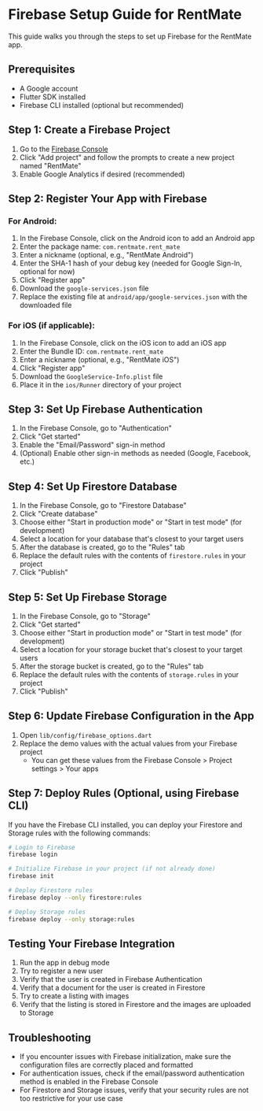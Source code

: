 # Firebase Setup Guide for RentMate

This guide walks you through the steps to set up Firebase for the RentMate app.

## Prerequisites

- A Google account
- Flutter SDK installed
- Firebase CLI installed (optional but recommended)

## Step 1: Create a Firebase Project

1. Go to the [Firebase Console](https://console.firebase.google.com/)
2. Click "Add project" and follow the prompts to create a new project named "RentMate"
3. Enable Google Analytics if desired (recommended)

## Step 2: Register Your App with Firebase

### For Android:

1. In the Firebase Console, click on the Android icon to add an Android app
2. Enter the package name: `com.rentmate.rent_mate`
3. Enter a nickname (optional, e.g., "RentMate Android")
4. Enter the SHA-1 hash of your debug key (needed for Google Sign-In, optional for now)
5. Click "Register app"
6. Download the `google-services.json` file
7. Replace the existing file at `android/app/google-services.json` with the downloaded file

### For iOS (if applicable):

1. In the Firebase Console, click on the iOS icon to add an iOS app
2. Enter the Bundle ID: `com.rentmate.rent_mate`
3. Enter a nickname (optional, e.g., "RentMate iOS")
4. Click "Register app"
5. Download the `GoogleService-Info.plist` file
6. Place it in the `ios/Runner` directory of your project

## Step 3: Set Up Firebase Authentication

1. In the Firebase Console, go to "Authentication"
2. Click "Get started"
3. Enable the "Email/Password" sign-in method
4. (Optional) Enable other sign-in methods as needed (Google, Facebook, etc.)

## Step 4: Set Up Firestore Database

1. In the Firebase Console, go to "Firestore Database"
2. Click "Create database"
3. Choose either "Start in production mode" or "Start in test mode" (for development)
4. Select a location for your database that's closest to your target users
5. After the database is created, go to the "Rules" tab
6. Replace the default rules with the contents of `firestore.rules` in your project
7. Click "Publish"

## Step 5: Set Up Firebase Storage

1. In the Firebase Console, go to "Storage"
2. Click "Get started"
3. Choose either "Start in production mode" or "Start in test mode" (for development)
4. Select a location for your storage bucket that's closest to your target users
5. After the storage bucket is created, go to the "Rules" tab
6. Replace the default rules with the contents of `storage.rules` in your project
7. Click "Publish"

## Step 6: Update Firebase Configuration in the App

1. Open `lib/config/firebase_options.dart`
2. Replace the demo values with the actual values from your Firebase project
   - You can get these values from the Firebase Console > Project settings > Your apps

## Step 7: Deploy Rules (Optional, using Firebase CLI)

If you have the Firebase CLI installed, you can deploy your Firestore and Storage rules with the following commands:

```bash
# Login to Firebase
firebase login

# Initialize Firebase in your project (if not already done)
firebase init

# Deploy Firestore rules
firebase deploy --only firestore:rules

# Deploy Storage rules
firebase deploy --only storage:rules
```

## Testing Your Firebase Integration

1. Run the app in debug mode
2. Try to register a new user
3. Verify that the user is created in Firebase Authentication
4. Verify that a document for the user is created in Firestore
5. Try to create a listing with images
6. Verify that the listing is stored in Firestore and the images are uploaded to Storage

## Troubleshooting

- If you encounter issues with Firebase initialization, make sure the configuration files are correctly placed and formatted
- For authentication issues, check if the email/password authentication method is enabled in the Firebase Console
- For Firestore and Storage issues, verify that your security rules are not too restrictive for your use case
